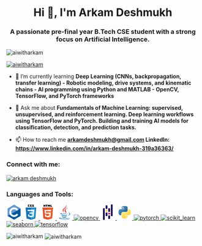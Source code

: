 <h1 align="center">Hi 👋, I'm Arkam Deshmukh</h1>
<h3 align="center">A passionate pre-final year B.Tech CSE student with a strong focus on Artificial Intelligence.</h3>

<p align="left"> <img src="https://komarev.com/ghpvc/?username=aiwitharkam&label=Profile%20views&color=0e75b6&style=flat" alt="aiwitharkam" /> </p>

<p align="left"> <a href="https://github.com/ryo-ma/github-profile-trophy"><img src="https://github-profile-trophy.vercel.app/?username=aiwitharkam" alt="aiwitharkam" /></a> </p>

- 🌱 I’m currently learning **Deep Learning (CNNs, backpropagation, transfer learning) - Robotic modeling, drive systems, and kinematic chains - AI programming using Python and MATLAB - OpenCV, TensorFlow, and PyTorch frameworks**

- 💬 Ask me about **Fundamentals of Machine Learning: supervised, unsupervised, and reinforcement learning. Deep learning workflows using TensorFlow and PyTorch. Building and training AI models for classification, detection, and prediction tasks.**

- 📫 How to reach me **arkamdeshmukh@gmail.com LinkedIn: https://www.linkedin.com/in/arkam-deshmukh-319a36363/**

<h3 align="left">Connect with me:</h3>
<p align="left">
<a href="https://linkedin.com/in/arkam deshmukh" target="blank"><img align="center" src="https://raw.githubusercontent.com/rahuldkjain/github-profile-readme-generator/master/src/images/icons/Social/linked-in-alt.svg" alt="arkam deshmukh" height="30" width="40" /></a>
</p>

<h3 align="left">Languages and Tools:</h3>
<p align="left"> <a href="https://www.cprogramming.com/" target="_blank" rel="noreferrer"> <img src="https://raw.githubusercontent.com/devicons/devicon/master/icons/c/c-original.svg" alt="c" width="40" height="40"/> </a> <a href="https://www.w3schools.com/css/" target="_blank" rel="noreferrer"> <img src="https://raw.githubusercontent.com/devicons/devicon/master/icons/css3/css3-original-wordmark.svg" alt="css3" width="40" height="40"/> </a> <a href="https://www.w3.org/html/" target="_blank" rel="noreferrer"> <img src="https://raw.githubusercontent.com/devicons/devicon/master/icons/html5/html5-original-wordmark.svg" alt="html5" width="40" height="40"/> </a> <a href="https://www.java.com" target="_blank" rel="noreferrer"> <img src="https://raw.githubusercontent.com/devicons/devicon/master/icons/java/java-original.svg" alt="java" width="40" height="40"/> </a> <a href="https://opencv.org/" target="_blank" rel="noreferrer"> <img src="https://www.vectorlogo.zone/logos/opencv/opencv-icon.svg" alt="opencv" width="40" height="40"/> </a> <a href="https://pandas.pydata.org/" target="_blank" rel="noreferrer"> <img src="https://raw.githubusercontent.com/devicons/devicon/2ae2a900d2f041da66e950e4d48052658d850630/icons/pandas/pandas-original.svg" alt="pandas" width="40" height="40"/> </a> <a href="https://www.python.org" target="_blank" rel="noreferrer"> <img src="https://raw.githubusercontent.com/devicons/devicon/master/icons/python/python-original.svg" alt="python" width="40" height="40"/> </a> <a href="https://pytorch.org/" target="_blank" rel="noreferrer"> <img src="https://www.vectorlogo.zone/logos/pytorch/pytorch-icon.svg" alt="pytorch" width="40" height="40"/> </a> <a href="https://scikit-learn.org/" target="_blank" rel="noreferrer"> <img src="https://upload.wikimedia.org/wikipedia/commons/0/05/Scikit_learn_logo_small.svg" alt="scikit_learn" width="40" height="40"/> </a> <a href="https://seaborn.pydata.org/" target="_blank" rel="noreferrer"> <img src="https://seaborn.pydata.org/_images/logo-mark-lightbg.svg" alt="seaborn" width="40" height="40"/> </a> <a href="https://www.tensorflow.org" target="_blank" rel="noreferrer"> <img src="https://www.vectorlogo.zone/logos/tensorflow/tensorflow-icon.svg" alt="tensorflow" width="40" height="40"/> </a> </p>

<p><img align="left" src="https://github-readme-stats.vercel.app/api/top-langs?username=aiwitharkam&show_icons=true&locale=en&layout=compact" alt="aiwitharkam" /></p>

<p>&nbsp;<img align="center" src="https://github-readme-stats.vercel.app/api?username=aiwitharkam&show_icons=true&locale=en" alt="aiwitharkam" /></p>

